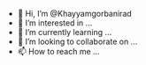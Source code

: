 - 👋 Hi, I’m @Khayyamgorbanirad
- 👀 I’m interested in ...
- 🌱 I’m currently learning ...
- 💞️ I’m looking to collaborate on ...
- 📫 How to reach me ...

<!---
Khayyamgorbanirad/Khayyamgorbanirad is a ✨ special ✨ repository because its `README.md` (this file) appears on your GitHub profile.
You can click the Preview link to take a look at your changes.
--->
